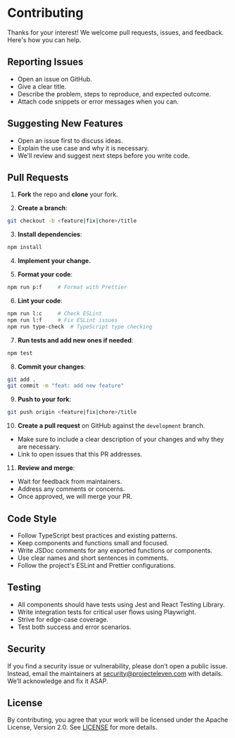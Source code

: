 # Contributing

Thanks for your interest! We welcome pull requests, issues, and feedback. Here's how you can help.

## Reporting Issues

- Open an issue on GitHub.
- Give a clear title.
- Describe the problem, steps to reproduce, and expected outcome.
- Attach code snippets or error messages when you can.

## Suggesting New Features

- Open an issue first to discuss ideas.
- Explain the use case and why it is necessary.
- We'll review and suggest next steps before you write code.

## Pull Requests

1. **Fork** the repo and **clone** your fork.

2. **Create a branch**:

```bash
git checkout -b <feature|fix|chore>/title
```

3. **Install dependencies**:

```bash
npm install
```

4. **Implement your change.**

5. **Format your code**:

```bash
npm run p:f     # Format with Prettier
```

6. **Lint your code**:

```bash
npm run l:c     # Check ESLint
npm run l:f     # Fix ESLint issues
npm run type-check  # TypeScript type checking
```

7. **Run tests and add new ones if needed**:

```bash
npm test
```

8. **Commit your changes**:

```bash
git add .
git commit -m "feat: add new feature"
```

9. **Push to your fork**:

```bash
git push origin <feature|fix|chore>/title
```

10. **Create a pull request** on GitHub against the `development` branch.

- Make sure to include a clear description of your changes and why they are necessary.
- Link to open issues that this PR addresses.

11. **Review and merge**:

- Wait for feedback from maintainers.
- Address any comments or concerns.
- Once approved, we will merge your PR.

## Code Style

- Follow TypeScript best practices and existing patterns.
- Keep components and functions small and focused.
- Write JSDoc comments for any exported functions or components.
- Use clear names and short sentences in comments.
- Follow the project's ESLint and Prettier configurations.

## Testing

- All components should have tests using Jest and React Testing Library.
- Write integration tests for critical user flows using Playwright.
- Strive for edge-case coverage.
- Test both success and error scenarios.

## Security

If you find a security issue or vulnerability, please don’t open a public issue. Instead, email the maintainers at security@projecteleven.com with details. We’ll acknowledge and fix it ASAP.

## License

By contributing, you agree that your work will be licensed under the Apache License, Version 2.0. See [LICENSE](LICENSE) for more details.
